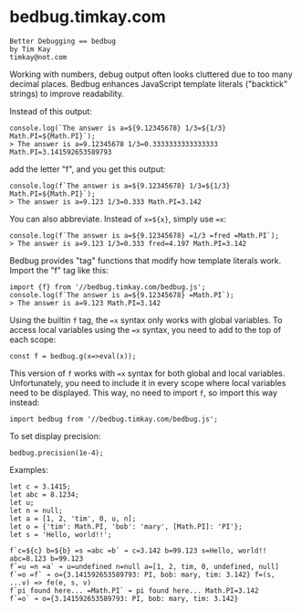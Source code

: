# bedbug.timkay.com

    Better Debugging == bedbug
    by Tim Kay
    timkay@not.com

Working with numbers, debug output often looks cluttered due to too many decimal places.
Bedbug enhances JavaScript template literals ("backtick" strings) to improve readability.

Instead of this output:

    console.log(`The answer is a=${9.12345678} 1/3=${1/3} Math.PI=${Math.PI}`);
    > The answer is a=9.12345678 1/3=0.3333333333333333 Math.PI=3.141592653589793 

add the letter "f", and you get this output:

    console.log(f`The answer is a=${9.12345678} 1/3=${1/3} Math.PI=${Math.PI}`);
    > The answer is a=9.123 1/3=0.333 Math.PI=3.142

You can also abbreviate. Instead of `x=${x}`, simply use `=x`:

    console.log(f`The answer is a=${9.12345678} =1/3 =fred =Math.PI`);
    > The answer is a=9.123 1/3=0.333 fred=4.197 Math.PI=3.142

Bedbug provides "tag" functions that modify how template literals work. Import the "f" tag like this:

    import {f} from '//bedbug.timkay.com/bedbug.js';
    console.log(f`The answer is a=${9.12345678} =Math.PI`);
    > The answer is a=9.123 Math.PI=3.142

Using the builtin `f` tag, the `=x` syntax only works with global variables. To access local variables using the `=x` syntax, you need to add to the top of each scope:

    const f = bedbug.g(x=>eval(x));

This version of `f` works with `=x` syntax for both global and local variables.
Unfortunately, you need to include it in every scope where local variables need to be displayed. This way, no need to import `f`, so import this way instead:

    import bedbug from '//bedbug.timkay.com/bedbug.js';

To set display precision:

    bedbug.precision(1e-4);

Examples:

    let c = 3.1415;
    let abc = 8.1234;
    let u;
    let n = null;
    let a = [1, 2, 'tim', 0, u, n];
    let o = {'tim': Math.PI, 'bob': 'mary', [Math.PI]: 'PI'};
    let s = 'Hello, world!!';
    
    f`c=${c} b=${b} =s =abc =b` ➔ c=3.142 b=99.123 s=Hello, world!! abc=8.123 b=99.123
    f`=u =n =a` ➔ u=undefined n=null a=[1, 2, tim, 0, undefined, null]
    f`=o =f` ➔ o={3.141592653589793: PI, bob: mary, tim: 3.142} f=(s, ...v) => fe(e, s, v)
    f`pi found here... =Math.PI` ➔ pi found here... Math.PI=3.142
    f`=o` ➔ o={3.141592653589793: PI, bob: mary, tim: 3.142}
